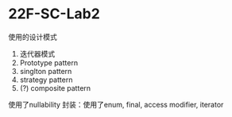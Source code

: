 # 22F-SC-Lab2

使用的设计模式
1. 迭代器模式
2. Prototype pattern
3. singlton pattern
4. strategy pattern
5. (?) composite pattern

使用了nullability
封装：使用了enum, final, access modifier, iterator
